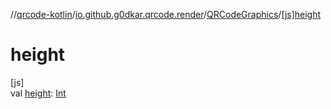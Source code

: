 //[qrcode-kotlin](../../../index.md)/[io.github.g0dkar.qrcode.render](../index.md)/[QRCodeGraphics](index.md)/[[js]height]([js]height.md)

# height

[js]\
val [height]([js]height.md): [Int](https://kotlinlang.org/api/latest/jvm/stdlib/kotlin/-int/index.html)
